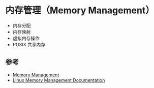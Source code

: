 # 内存管理（Memory Management）

* 内存分配
* 内存映射
* 虚拟内存操作
* POSIX 共享内存

## 参考

* [Memory Management](https://www.kernel.org/doc/html/latest/admin-guide/mm/index.html)
* [Linux Memory Management Documentation](https://www.kernel.org/doc/html/latest/vm/index.html)